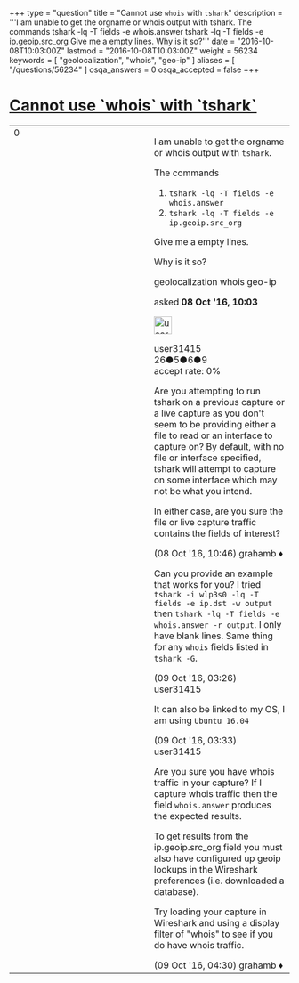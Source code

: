 +++
type = "question"
title = "Cannot use `whois` with `tshark`"
description = '''I am unable to get the orgname or whois output with tshark.  The commands  tshark -lq -T fields -e whois.answer tshark -lq -T fields -e ip.geoip.src_org  Give me a empty lines. Why is it so?'''
date = "2016-10-08T10:03:00Z"
lastmod = "2016-10-08T10:03:00Z"
weight = 56234
keywords = [ "geolocalization", "whois", "geo-ip" ]
aliases = [ "/questions/56234" ]
osqa_answers = 0
osqa_accepted = false
+++

<div class="headNormal">

# [Cannot use \`whois\` with \`tshark\`](/questions/56234/cannot-use-whois-with-tshark)

</div>

<div id="main-body">

<div id="askform">

<table id="question-table" style="width:100%;"><colgroup><col style="width: 50%" /><col style="width: 50%" /></colgroup><tbody><tr class="odd"><td style="width: 30px; vertical-align: top"><div class="vote-buttons"><div id="post-56234-score" class="post-score" title="current number of votes">0</div><div id="favorite-count" class="favorite-count"></div></div></td><td><div id="item-right"><div class="question-body"><p>I am unable to get the orgname or whois output with <code>tshark</code>.</p><p>The commands</p><ol><li><code>tshark -lq -T fields -e whois.answer</code></li><li><code>tshark -lq -T fields -e ip.geoip.src_org</code></li></ol><p>Give me a empty lines.</p><p>Why is it so?</p></div><div id="question-tags" class="tags-container tags">geolocalization whois geo-ip</div><div id="question-controls" class="post-controls"></div><div class="post-update-info-container"><div class="post-update-info post-update-info-user"><p>asked <strong>08 Oct '16, 10:03</strong></p><img src="https://secure.gravatar.com/avatar/1d0a5c898c23c1ae1a7b009804920031?s=32&amp;d=identicon&amp;r=g" class="gravatar" width="32" height="32" alt="user31415&#39;s gravatar image" /><p>user31415<br />
<span class="score" title="26 reputation points">26</span><span title="5 badges"><span class="badge1">●</span><span class="badgecount">5</span></span><span title="6 badges"><span class="silver">●</span><span class="badgecount">6</span></span><span title="9 badges"><span class="bronze">●</span><span class="badgecount">9</span></span><br />
<span class="accept_rate" title="Rate of the user&#39;s accepted answers">accept rate:</span> <span title="user31415 has no accepted answers">0%</span></p></div></div><div id="comments-container-56234" class="comments-container"><span id="56236"></span><div id="comment-56236" class="comment"><div id="post-56236-score" class="comment-score"></div><div class="comment-text"><p>Are you attempting to run tshark on a previous capture or a live capture as you don't seem to be providing either a file to read or an interface to capture on? By default, with no file or interface specified, tshark will attempt to capture on some interface which may not be what you intend.</p><p>In either case, are you sure the file or live capture traffic contains the fields of interest?</p></div><div id="comment-56236-info" class="comment-info"><span class="comment-age">(08 Oct '16, 10:46)</span> grahamb ♦</div></div><span id="56246"></span><div id="comment-56246" class="comment"><div id="post-56246-score" class="comment-score"></div><div class="comment-text"><p>Can you provide an example that works for you? I tried <code>tshark -i wlp3s0 -lq -T fields -e ip.dst -w output</code> then <code>tshark -lq -T fields -e whois.answer -r output</code>. I only have blank lines. Same thing for any <code>whois</code> fields listed in <code>tshark -G</code>.</p></div><div id="comment-56246-info" class="comment-info"><span class="comment-age">(09 Oct '16, 03:26)</span> user31415</div></div><span id="56247"></span><div id="comment-56247" class="comment"><div id="post-56247-score" class="comment-score"></div><div class="comment-text"><p>It can also be linked to my OS, I am using <code>Ubuntu 16.04</code></p></div><div id="comment-56247-info" class="comment-info"><span class="comment-age">(09 Oct '16, 03:33)</span> user31415</div></div><span id="56251"></span><div id="comment-56251" class="comment"><div id="post-56251-score" class="comment-score"></div><div class="comment-text"><p>Are you sure you have whois traffic in your capture? If I capture whois traffic then the field <code>whois.answer</code> produces the expected results.</p><p>To get results from the ip.geoip.src_org field you must also have configured up geoip lookups in the Wireshark preferences (i.e. downloaded a database).</p><p>Try loading your capture in Wireshark and using a display filter of "whois" to see if you do have whois traffic.</p></div><div id="comment-56251-info" class="comment-info"><span class="comment-age">(09 Oct '16, 04:30)</span> grahamb ♦</div></div></div><div id="comment-tools-56234" class="comment-tools"></div><div class="clear"></div><div id="comment-56234-form-container" class="comment-form-container"></div><div class="clear"></div></div></td></tr></tbody></table>

</div>

</div>

